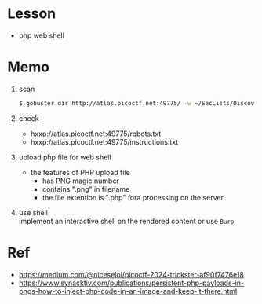# Lesson
- php web shell

# Memo
1. scan
    ```zsh
    $ gobuster dir http://atlas.picoctf.net:49775/ -w ~/SecLists/Discovery/Web-Content/big.txt
    ```
2. check  
    - hxxp://atlas.picoctf.net:49775/robots.txt  
    - hxxp://atlas.picoctf.net:49775/instructions.txt  

3. upload php file for web shell  
    - the features of PHP upload file  
        - has PNG magic number  
        - contains ".png" in filename  
        - the file extention is ".php" fora processing on the server  

4. use shell  
implement an interactive shell on the rendered content or use `Burp`  


# Ref
- https://medium.com/@niceselol/picoctf-2024-trickster-af90f7476e18  
- https://www.synacktiv.com/publications/persistent-php-payloads-in-pngs-how-to-inject-php-code-in-an-image-and-keep-it-there.html  